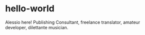 # hello-world

Alessio here!
Publishing Consultant, freelance translator, amateur developer, dilettante musician.
